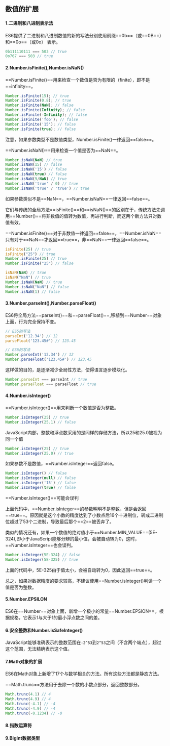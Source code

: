 ## 数值的扩展

#### 1.二进制和八进制表示法

ES6提供了二进制和八进制数值的新的写法分别使用前缀==0b==（或==0B==）和==0o==（或0o） 表示。

~~~~js
0b111110111 === 503 // true
0o767 === 503 // true
~~~~



#### 2.Number.isFinite(),Number.isNaN()

==Number.isFinite()==用来检查一个数值是否为有限的（finite），即不是==infinity==。

~~~~js
Number.isFinite(15); // true
Number.isFinite(0.8); // true
Number.isFinite(NaN); // false
Number.isFinite(Infinity); // false
Number.isFinite(-Infinity); // false
Number.isFinite('foo'); // false
Number.isFinite('15'); // false
Number.isFinite(true); // false
~~~~

注意，如果参数类型不是数值类型，Number.isFinite()一律返回==false==。



==Number.isNaN()==用来检查一个值是否为==NaN==。

~~~~js
Number.isNaN(NaN) // true
Number.isNaN(15) // false
Number.isNaN('15') // false
Number.isNaN(true) // false
Number.isNaN(9/NaN) // true
Number.isNaN('true' / 0) // true
Number.isNaN('true' / 'true') // true
~~~~

如果参数类似不是==NaN==，==Number.isNaN==一律返回==false==。



它们与传统的全局方法==isFinite()==和==isNaN()==的区别在于，传统方法先调用==Number()==将非数值的值转为数值，再进行判断，而这两个新方法只对数值有效。

==Number.isFinite()==对于非数值一律返回==false==，==Number.isNaN==只有对于==NaN==才返回==true==，非==NaN==一律返回==false==。

~~~~js
isFinite(25) // true
isFinite("25") // true
Number.isFinite(25) // true
Number.isFinite("25") // false

isNaN(NaN) // true
isNaN("NaN") // true
Number.isNaN(NaN) // true
Number.isNaN("NaN") // false
Number.isNaN(1) // false
~~~~



#### 3.Number.parseInt(),Number.parseFloat()

ES6将全局方法==parseInt()==和==parseFloat()==,移植到==Number==对象上面，行为完全保持不变。

~~~~js
// ES5的写法
parseInt('12.34') // 12
parseFloat('123.45#') // 123.45

// ES6的写法
Number.parseInt('12.34') // 12
Number.parseFloat('123.45#') // 123.45
~~~~

这样做的目的，是逐渐减少全局性方法，使得语言逐步模块化。

~~~~js
Number.parseInt === parseInt // true
Number.parseFloat === parseFloat // true
~~~~

#### 4.Number.isInteger()

==Number.isInteger()==用来判断一个数值是否为整数。

~~~~js
Number.isInteger(25) // true
Number.isInteger(25.1) // false
~~~~

JavaScript内部，整数和浮点数采用的是同样的存储方法，所以25和25.0被视为同一个值

~~~~js
Number.isInteger(25) // true
Number.isInteger(25.0) // true
~~~~

如果参数不是数值，==Number.isInteger==返回false。

~~~~js
Number.isInteger() // false
Number.isInteger(null) // false
Number.isInteger('15') // false
Number.isInteger(true) // false
~~~~

==Number.isInteger()==可能会误判

上面代码中，==Number.isInteger==的参数明明不是整数，但是会返回==true==。原因就是这个小数的精度达到了小数点后16个十进制位，转成二进制位超过了53个二进制，导致最后那个==2==被丢弃了。



类似的情况还有，如果一个数值的绝对值小于==Number.MIN_VALUE==(5E-324),即小于JavaScript能够分辨的最小值，会被自动转为0，这时，==Number.isInteger==也会误判。

~~~~js
Number.isInteger(5E-324) // false
Number.isInteger(5E-325) // true
~~~~

上面的代码中，5E-325由于值太小，会被自动转为0，因此返回==true==。

总之，如果对数据精度的要求较高，不建议使用==Number.isInteger()判读一个值是否为整数。

#### 5.Number.EPSILON

ES6在==Number==对象上面，新增一个极小的常量==Number.EPSION==。根据规格，它表示1与大于1的最小浮点数之间的差。

#### 6.安全整数和Number.isSafeInteger()

JavaScript能够准确表示的整数范围在`-2^53`到`2^53`之间（不含两个端点），超过这个范围，无法精确表示这个值。

#### 7.Math对象的扩展

ES6在Math对象上新增了17个与数学相关的方法。所有这些方法都是静态方法。

==Math.trunc==方法用于去除一个数的小数点部分，返回整数部分。

~~~~js
Math.trunc(4.1) // 4
Math.trunc(4.9) // 4
Math.trunc(-4.1) // -4
Math.trunc(-4.9) // -4
Math.trunc(-0.1234) // -0
~~~~



#### 8.指数运算符

#### 9.BigInt数据类型

